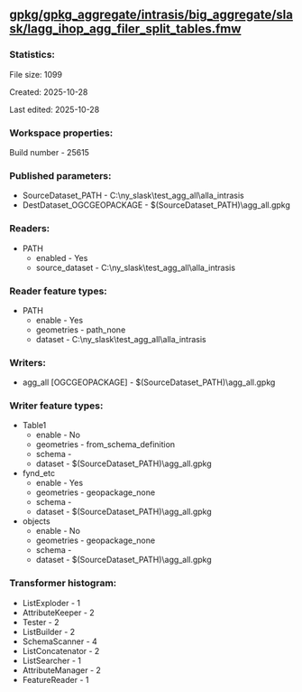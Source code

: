 ﻿## [gpkg/gpkg_aggregate/intrasis/big_aggregate/slask/lagg_ihop_agg_filer_split_tables.fmw](https://github.com/kicki58/kix_working_dir/blob/master/gpkg/gpkg_aggregate/intrasis/big_aggregate/slask/lagg_ihop_agg_filer_split_tables.fmw)

### Statistics:
File size: 1099

Created: 2025-10-28

Last edited: 2025-10-28


### Workspace properties:
Build number    - 25615

### Published parameters:
*  SourceDataset_PATH    -   C:\ny_slask\test_agg_all\alla_intrasis
*  DestDataset_OGCGEOPACKAGE    -   $(SourceDataset_PATH)\agg_all.gpkg

### Readers:
*  PATH
    * enabled    -  Yes
    * source_dataset    -   C:\ny_slask\test_agg_all\alla_intrasis

### Reader feature types:
*  PATH
    * enable - Yes
    * geometries - path_none
    * dataset - C:\ny_slask\test_agg_all\alla_intrasis


### Writers:
*  agg_all [OGCGEOPACKAGE]    -   $(SourceDataset_PATH)\agg_all.gpkg

### Writer feature types:
*  Table1
    * enable - No
    * geometries - from_schema_definition
    * schema - 
    * dataset - $(SourceDataset_PATH)\agg_all.gpkg
*  fynd_etc
    * enable - Yes
    * geometries - geopackage_none
    * schema - 
    * dataset - $(SourceDataset_PATH)\agg_all.gpkg
*  objects
    * enable - No
    * geometries - geopackage_none
    * schema - 
    * dataset - $(SourceDataset_PATH)\agg_all.gpkg

### Transformer histogram:
*  ListExploder    -   1
*  AttributeKeeper    -   2
*  Tester    -   2
*  ListBuilder    -   2
*  SchemaScanner    -   4
*  ListConcatenator    -   2
*  ListSearcher    -   1
*  AttributeManager    -   2
*  FeatureReader    -   1

